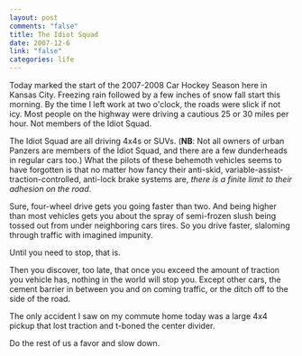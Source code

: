```yaml
--- 
layout: post
comments: "false"
title: The Idiot Squad
date: 2007-12-6
link: "false"
categories: life
---
```

Today marked the start of the 2007-2008 Car Hockey Season here in Kansas City.  Freezing rain followed by a few inches of snow fall start this morning.  By the time I left work at two o'clock, the roads were slick if not icy.  Most people on the highway were driving a cautious 25 or 30 miles per hour.  Not members of the Idiot Squad.

The Idiot Squad are all driving 4x4s or SUVs.  (<strong>NB</strong>: Not all owners of urban Panzers are members of the Idiot Squad, and there are a few dunderheads in regular cars too.)  What the pilots of these behemoth vehicles seems to have forgotten is that no matter how fancy their anti-skid, variable-assist-traction-controlled, anti-lock brake systems are, <em>there is a finite limit to their adhesion on the road</em>.

Sure, four-wheel drive gets you going faster than two.  And being higher than most vehicles gets you about the spray of semi-frozen slush being tossed out from under neighboring cars tires.  So you drive faster, slaloming through traffic with imagined impunity.

Until you need to stop, that is.

Then you discover, too late, that once you exceed the amount of traction you vehicle has, nothing in the world will stop you.  Except other cars, the cement barrier in between you and on coming traffic, or the ditch off to the side of the road.

The only accident I saw on my commute home today was a large 4x4 pickup that lost traction and t-boned the center divider.

Do the rest of us a favor and slow down.
